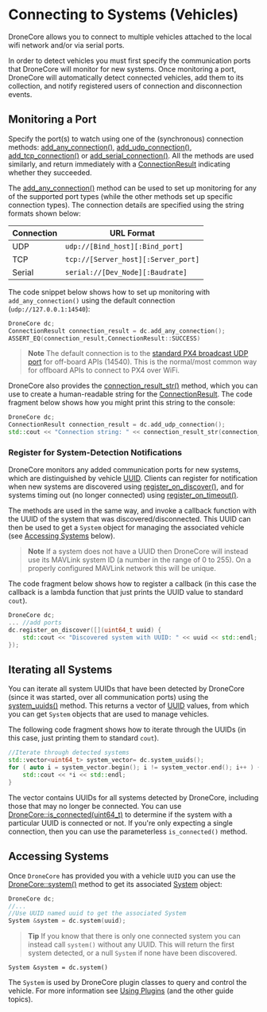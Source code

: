 # Connecting to Systems (Vehicles)

DroneCore allows you to connect to multiple vehicles attached to the local wifi network and/or via serial ports. 

In order to detect vehicles you must first specify the communication ports that DroneCore will monitor for new systems. Once monitoring a port, DroneCore will automatically detect connected vehicles, add them to its collection, and notify registered users of connection and disconnection events.

## Monitoring a Port

Specify the port(s) to watch using one of the (synchronous) connection methods: [add_any_connection()](../api_reference/classdronecore_1_1_drone_core.md#classdronecore_1_1_drone_core_1a384ae5189b047dd3df8d7e90c42fa021), [add_udp_connection()](../api_reference/classdronecore_1_1_drone_core.md#classdronecore_1_1_drone_core_1a7a04fbacf95eb6b21418032c8287dfbb), [add_tcp_connection()](../api_reference/classdronecore_1_1_drone_core.md#classdronecore_1_1_drone_core_1a725640cb53c0d077e753ea2d22717b68) or [add_serial_connection()](../api_reference/classdronecore_1_1_drone_core.md#classdronecore_1_1_drone_core_1abde7ed4d42875dc85c73d34fedab2902). All the methods are used similarly, and return immediately with a [ConnectionResult](../api_reference/namespacedronecore.md#namespacedronecore_1a42d7afdc816d7f750e1a8d4282da0ddc) indicating whether they succeeded.

The [add_any_connection()](../api_reference/classdronecore_1_1_drone_core.md#classdronecore_1_1_drone_core_1a384ae5189b047dd3df8d7e90c42fa021) method can be used to set up monitoring for any of the supported port types (while the other methods set up specific connection types). The connection details are specified using the string formats shown below:

Connection | URL Format
--- | ---
UDP | `udp://[Bind_host][:Bind_port]`
TCP | `tcp://[Server_host][:Server_port]`
Serial | `serial://[Dev_Node][:Baudrate]`

The code snippet below shows how to set up monitoring with `add_any_connection()` using the default connection (`udp://127.0.0.1:14540`):

```cpp
DroneCore dc;
ConnectionResult connection_result = dc.add_any_connection(); 
ASSERT_EQ(connection_result,ConnectionResult::SUCCESS)
```

> **Note** The default connection is to the [standard PX4 broadcast UDP port](https://dev.px4.io/en/simulation/#default-px4-mavlink-udp-ports) for off-board APIs (14540). This is the normal/most common way for offboard APIs to connect to PX4 over WiFi.

DroneCore also provides the [connection_result_str()](../api_reference/namespacedronecore.md#namespacedronecore_1a71899c532d8bedfa9654160fc175cce8) method, which you can use to create a human-readable string for the [ConnectionResult](../api_reference/namespacedronecore.md#namespacedronecore_1a42d7afdc816d7f750e1a8d4282da0ddc). The code fragment below shows how you might print this string to the console:
```cpp
DroneCore dc;
ConnectionResult connection_result = dc.add_udp_connection();
std::cout << "Connection string: " << connection_result_str(connection_result) << std::endl;
```


### Register for System-Detection Notifications

DroneCore monitors any added communication ports for new systems, which are distinguished by vehicle [UUID](../api_reference/classdronecore_1_1_info.md#classdronecore_1_1_info_1a49c7dd5f1a369c8296f0c3a2443bc031). Clients can register for notification when new systems are discovered using [register_on_discover()](../api_reference/classdronecore_1_1_drone_core.md#classdronecore_1_1_drone_core_1a864ec7349eba67b02b8b3792f6c388f9), and for systems timing out (no longer connected) using [register_on_timeout()](../api_reference/classdronecore_1_1_drone_core.md#classdronecore_1_1_drone_core_1ad8c0dc0100449d21a46a787c810e8978). 

The methods are used in the same way, and invoke a callback function with the UUID of the system that was discovered/disconnected. This UUID can then be used to get a `System` object for managing the associated vehicle (see [Accessing Systems](#accessing-systems) below).

> **Note** If a system does not have a UUID then DroneCore will instead use its MAVLink system ID (a number in the range of 0 to 255).
On a properly configured MAVLink network this will be unique.

The code fragment below shows how to register a callback (in this case the callback is a lambda function that just prints the UUID value to standard `cout`).

```cpp
DroneCore dc;
... //add ports
dc.register_on_discover([](uint64_t uuid) {
    std::cout << "Discovered system with UUID: " << uuid << std::endl;
});
```

## Iterating all Systems

You can iterate all system UUIDs that have been detected by DroneCore 
(since it was started, over all communication ports) using the [system_uuids()](../api_reference/classdronecore_1_1_drone_core.md#classdronecore_1_1_drone_core_1ac9503e701727ffa0293a30a6c8326f10) method. This returns a vector of [UUID](../api_reference/classdronecore_1_1_info.md#classdronecore_1_1_info_1a49c7dd5f1a369c8296f0c3a2443bc031) values, from which you can get `System` objects that are used to manage vehicles. 

The following code fragment shows how to iterate through the UUIDs (in this case, just printing them to standard `cout`).

```cpp
//Iterate through detected systems
std::vector<uint64_t> system_vector= dc.system_uuids();
for ( auto i = system_vector.begin(); i != system_vector.end(); i++ ) {
    std::cout << *i << std::endl;
}
```

The vector contains UUIDs for all systems detected by DroneCore, including those that may no longer be connected. 
You can use [DroneCore::is_connected(uint64_t)](../api_reference/classdronecore_1_1_drone_core.md#classdronecore_1_1_drone_core_1a2f78c2263df997d38cf508e327fcde23) to determine if the system with a particular UUID is connected or not. If you're only expecting a single connection, then you can use the parameterless `is_connected()` method.


## Accessing Systems

Once `DroneCore` has provided you with a vehicle `UUID` you can use the [DroneCore::system()](../api_reference/classdronecore_1_1_drone_core.md#classdronecore_1_1_drone_core_1ab6082fca008ae58b79e87676336506ac) method to get its associated [System](../api_reference/classdronecore_1_1_system.md) object:

```cpp
DroneCore dc;
//... 
//Use UUID named uuid to get the associated System
System &system = dc.system(uuid);
```

> **Tip** If you know that there is only one connected system you can instead call `system()` without any UUID. This will 
return the first system detected, or a null `System` if none have been discovered.
```
System &system = dc.system()
```

The `System` is used by DroneCore plugin classes to query and control the vehicle. For more information see [Using Plugins](../guide/using_plugins.md) (and the other guide topics).
